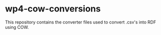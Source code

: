 # wp4-cow-conversions
This repository contains the converter files used to convert .csv's into RDF using COW.
